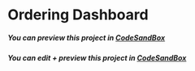 # Ordering Dashboard

##### You can preview this project in [CodeSandBox](https://djcz5.csb.app/)

##### You can edit + preview this project in [CodeSandBox](https://codesandbox.io/s/determined-poincare-djcz5?fontsize=14&hidenavigation=1&theme=dark)
